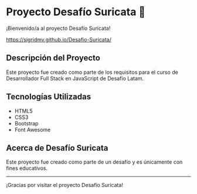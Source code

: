 # Proyecto Desafío Suricata 🦝

¡Bienvenido/a al proyecto Desafío Suricata! 

https://sigridmv.github.io/Desafio-Suricata/

## Descripción del Proyecto

Este proyecto fue creado como parte de los requisitos para el curso de Desarrollador Full Stack en JavaScript de Desafío Latam.

## Tecnologías Utilizadas

- HTML5
- CSS3
- Bootstrap
- Font Awesome

## Acerca de Desafío Suricata

Este proyecto fue creado como parte de un desafío y es únicamente con fines educativos.

---

¡Gracias por visitar el proyecto Desafío Suricata! 
